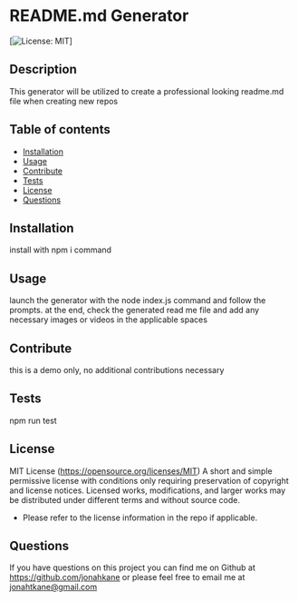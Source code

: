 # README.md Generator

[![License: MIT](https://img.shields.io/badge/License-MIT-yellow.svg)]

## Description

This generator will be utilized to create a professional looking readme.md file when creating new repos

## Table of contents

- [Installation](#installation)
- [Usage](#usage)
- [Contribute](#contribute)
- [Tests](#tests)
- [License](#license)
- [Questions](#questions)

## Installation

install with npm i command

## Usage

launch the generator with the node index.js command and follow the prompts. at the end, check the generated read me file and add any necessary images or videos in the applicable spaces

## Contribute

this is a demo only, no additional contributions necessary

## Tests

npm run test

## License

MIT License
(https://opensource.org/licenses/MIT)
A short and simple permissive license with conditions only requiring preservation of copyright and license notices. Licensed works, modifications, and larger works may be distributed under different terms and without source code.

- Please refer to the license information in the repo if applicable.

## Questions

If you have questions on this project you can find me on Github at https://github.com/jonahkane
or please feel free to email me at jonahtkane@gmail.com
